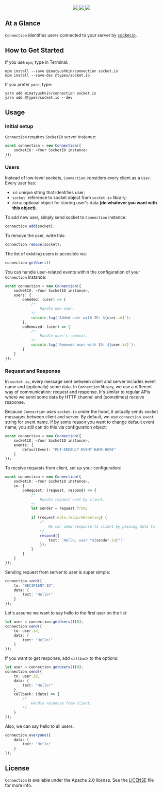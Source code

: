 <p align="center">
    <a href="https://http://www.android.com">
        <img src="https://img.shields.io/badge/Created for-Node.js-teal.svg?style=flat">
    </a>
    <a href="https://http://www.android.com">
        <img src="https://img.shields.io/badge/Written in-TypeScript-purple.svg?style=flat">
    </a>
    <a href="https://tldrlegal.com/license/apache-license-2.0-(apache-2.0)">
        <img src="https://img.shields.io/badge/License-Apache 2.0-blue.svg?style=flat">
    </a>
</p>

## At a Glance

`Connection` identifies users connected to your server by [socket.io](https://socket.io).

## How to Get Started

If you use `npm`, type in Terminal:

```
npm install --save @imatyushkin/connection socket.io
npm install --save-dev @types/socket.io
```

If you prefer `yarn`, type:

```
yarn add @imatyushkin/connection socket.io
yarn add @types/socket.io --dev
```

## Usage

### Initial setup

`Connection` requires `SocketIO` server instance:

```typescript
const connection = new Connection({
	socketIO: <Your SocketIO instance>
});
```

### Users

Instead of low-level sockets, `Connection` considers every client as a `User`. Every user has:

- `id`: unique string that identifies user;
- `socket`: reference to socket object from `socket.io` library;
- `data`: optional object for storing user's data **(do whatever you want with this object)**.

To add new user, simply send socket to `Connection` instance:

```typescript
connection.add(socket);
```

To remove the user, write this:

```typescript
connection.remove(socket);
```

The list of existing users is accesible via:

```typescript
connection.getUsers()
```

You can handle user-related events within the configuration of your `Connection` instance:

```typescript
const connection = new Connection({
	socketIO: <Your SocketIO instance>,
	users: {
		onAdded: (user) => {
			/*
				Handle new user.
			*/
			console.log(`Added user with ID: ${user.id}`);
		},
		onRemoved: (user) => {
			/*
				Handle user's removal.
			*/
			console.log(`Removed user with ID: ${user.id}`);
		}
	}
});
```

### Request and Response

In `socket.io`, every message sent between client and server includes event name and (optionally) some data. In `Connection` library, we use a different way of communication: request and response. It's similar to regular APIs where we send some data by HTTP channel and (sometimes) receive response.

Because `Connection` uses `socket.io` under the hood, it actually sends socket messages between client and server. By default, we use `connection.event` string for event name. If by some reason you want to change default event name, you still can do this via configuration object:

```typescript
const connection = new Connection({
	socketIO: <Your SocketIO instance>,
	events: {
		defaultEvent: "PUT-DEFAULT-EVENT-NAME-HERE"
	}
});
```

To receive requests from client, set up your configuration:

```typescript
const connection = new Connection({
	socketIO: <Your SocketIO instance>,
	io: {
		onRequest: (request, respond) => {
			/*
				Handle request sent by client.
			*/
			let sender = request.from;
			
			if (request.data.requireGreeting) {
				/*
					We can send response to client by passing data to `respond` function.
				*/
				respond({
					text: `Hello, user "${sender.id}"!`
				});
			}
		}
	}
});
```

Sending request from server to user is super simple:

```typescript
connection.send({
	to: "RECIPIENT-ID",
	data: {
		text: "Hello!"
	}
});
```

Let's assume we want to say hello to the first user on the list:

```typescript
let user = connection.getUsers()[0];
connection.send({
	to: user.id,
	data: {
		text: "Hello!"
	}
});
```

If you want to get response, add `callback` to the options:

```typescript
let user = connection.getUsers()[0];
connection.send({
	to: user.id,
	data: {
		text: "Hello!"
	},
	callback: (data) => {
		/*
			Handle response from client.
		*/
	}
});
```

Also, we can say hello to all users:

```typescript
connection.everyone({
	data: {
		text: "Hello"
	}
});
```

## License

`Connection` is available under the Apache 2.0 license. See the [LICENSE](./LICENSE) file for more info.

